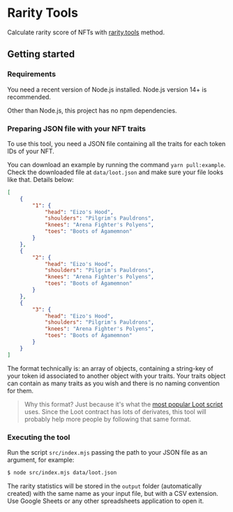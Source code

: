 # Rarity Tools

Calculate rarity score of NFTs with [rarity.tools](https://raritytools.medium.com/ranking-rarity-understanding-rarity-calculation-methods-86ceaeb9b98c) method.

## Getting started

### Requirements

You need a recent version of Node.js installed. Node.js version 14+ is recommended.

Other than Node.js, this project has no npm dependencies.

### Preparing JSON file with your NFT traits

To use this tool, you need a JSON file containing all the traits for each token IDs of your NFT.

You can download an example by running the command `yarn pull:example`. Check the downloaded file at `data/loot.json` and make sure your file looks like that. Details below:

```json
[
	{
		"1": {
			"head": "Eizo's Hood",
			"shoulders": "Pilgrim's Pauldrons",
			"knees": "Arena Fighter's Polyens",
			"toes": "Boots of Agamemnon"
		}
	},
	{
		"2": {
			"head": "Eizo's Hood",
			"shoulders": "Pilgrim's Pauldrons",
			"knees": "Arena Fighter's Polyens",
			"toes": "Boots of Agamemnon"
		}
	},
	{
		"3": {
			"head": "Eizo's Hood",
			"shoulders": "Pilgrim's Pauldrons",
			"knees": "Arena Fighter's Polyens",
			"toes": "Boots of Agamemnon"
		}
	}
]
```

The format technically is: an array of objects, containing a string-key of your token id associated to another object with your traits. Your traits object can contain as many traits as you wish and there is no naming convention for them.

> Why this format? Just because it's what the [most popular Loot script](https://github.com/Anish-Agnihotri/dhof-loot) uses. Since the Loot contract has lots of derivates, this tool will probably help more people by following that same format.

### Executing the tool

Run the script `src/index.mjs` passing the path to your JSON file as an argument, for example:

```sh
$ node src/index.mjs data/loot.json
```

The rarity statistics will be stored in the `output` folder (automatically created) with the same name as your input file, but with a CSV extension. Use Google Sheets or any other spreadsheets application to open it.
